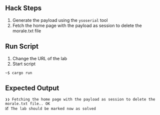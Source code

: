 ## Hack Steps

1. Generate the payload using the `ysoserial` tool
2. Fetch the home page with the payload as session to delete the morale.txt file

## Run Script

1. Change the URL of the lab
2. Start script

```
~$ cargo run
```

## Expected Output

```
❯❯ Fetching the home page with the payload as session to delete the morale.txt file.. OK
🗹 The lab should be marked now as solved
```
